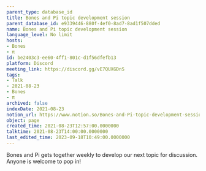 ```yaml
---
parent_type: database_id
title: Bones and Pi topic development session
parent_database_id: e9339446-880f-4ef0-8ad7-8ad1f507dded
name: Bones and Pi topic development session
language_level: No limit
hosts:
- Bones
- π
id: be2403c3-ee60-4ff1-801c-d1f56dfefb13
platform: Discord
meeting_link: https://discord.gg/vE7QUXGDnS
tags:
- Talk
- 2021-08-23
- Bones
- π
archived: false
indexDate: 2021-08-23
notion_url: https://www.notion.so/Bones-and-Pi-topic-development-session-be2403c3ee604ff1801cd1f56dfefb13
object: page
created_time: 2021-08-23T12:57:00.0000000
talktime: 2021-08-23T14:00:00.0000000
last_edited_time: 2023-09-18T10:49:00.0000000
---
```


Bones and Pi gets together weekly to develop our next topic for discussion.
Anyone is welcome to pop in!










